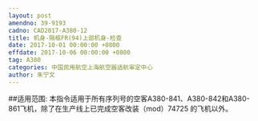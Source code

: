 ```yaml
---
layout: post
amendno: 39-9193
cadno: CAD2017-A380-12
title: 机身-隔框FR(94)上部机身-检查
date: 2017-10-01 00:00:00 +0800
effdate: 2017-10-06 00:00:00 +0800
tag: A380
categories: 中国民用航空上海航空器适航审定中心
author: 朱宁文
---
```


##适用范围:
本指令适用于所有序列号的空客A380-841、A380-842和A380-861飞机，除了在生产线上已完成空客改装（mod）74725 的飞机以外。

